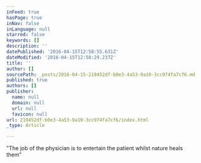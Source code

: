 ```yaml
---
inFeed: true
hasPage: true
inNav: false
inLanguage: null
starred: false
keywords: []
description: ''
datePublished: '2016-04-15T12:58:55.631Z'
dateModified: '2016-04-15T12:58:29.237Z'
title: ''
author: []
sourcePath: _posts/2016-04-15-219452df-b0e3-4a53-9a10-3cc974fa7cf6.md
published: true
authors: []
publisher:
  name: null
  domain: null
  url: null
  favicon: null
url: 219452df-b0e3-4a53-9a10-3cc974fa7cf6/index.html
_type: Article

---
```

"The job of the physician is to entertain the patient whilst nature heals them"